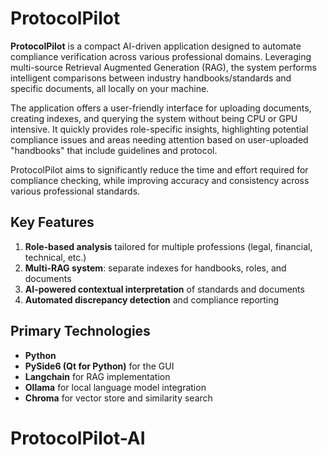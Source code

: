 # ProtocolPilot

**ProtocolPilot** is a compact AI-driven application designed to automate compliance verification across various professional domains. Leveraging multi-source Retrieval Augmented Generation (RAG), the system performs intelligent comparisons between industry handbooks/standards and specific documents, all locally on your machine.

The application offers a user-friendly interface for uploading documents, creating indexes, and querying the system without being CPU or GPU intensive. It quickly provides role-specific insights, highlighting potential compliance issues and areas needing attention based on user-uploaded "handbooks" that include guidelines and protocol.

ProtocolPilot aims to significantly reduce the time and effort required for compliance checking, while improving accuracy and consistency across various professional standards.

## Key Features

1. **Role-based analysis** tailored for multiple professions (legal, financial, technical, etc.)
2. **Multi-RAG system**: separate indexes for handbooks, roles, and documents
3. **AI-powered contextual interpretation** of standards and documents
4. **Automated discrepancy detection** and compliance reporting

## Primary Technologies

- **Python**
- **PySide6 (Qt for Python)** for the GUI
- **Langchain** for RAG implementation
- **Ollama** for local language model integration
- **Chroma** for vector store and similarity search
# ProtocolPilot-AI
